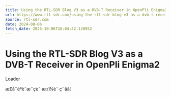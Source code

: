 ```yaml
---
title: Using the RTL-SDR Blog V3 as a DVB-T Receiver in OpenPli Enigma2
url: https://www.rtl-sdr.com/using-the-rtl-sdr-blog-v3-as-a-dvb-t-receiver-in-openpli-enigma2/
source: rtl-sdr.com
date: 2024-08-06
fetch_date: 2025-10-06T18:04:42.130952
---
```


# Using the RTL-SDR Blog V3 as a DVB-T Receiver in OpenPli Enigma2

Loader

æ­£å¨éªè¯æ¨çè¯·æ±ï¼è¯·ç¨åâ¦